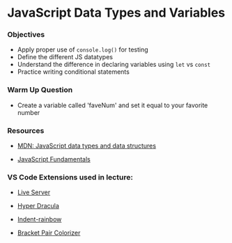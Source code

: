 # JavaScript Data Types and Variables

### Objectives

- Apply proper use of `console.log()` for testing
- Define the different JS datatypes
- Understand the difference in declaring variables using `let` vs `const`
- Practice writing conditional statements

### Warm Up Question

- Create a variable called 'faveNum' and set it equal to your favorite number

### Resources

- [MDN: JavaScript data types and data structures](https://developer.mozilla.org/en-US/docs/Web/JavaScript/Data_structures)

- [JavaScript Fundamentals](https://javascript.info/first-steps)

### VS Code Extensions used in lecture:

- [Live Server](https://marketplace.visualstudio.com/items?itemName=ritwickdey.LiveServer)

- [Hyper Dracula](https://marketplace.visualstudio.com/items?itemName=hilalh.hyper-dracula-vscode-theme)

- [Indent-rainbow](https://marketplace.visualstudio.com/items?itemName=oderwat.indent-rainbow)

- [Bracket Pair Colorizer](https://marketplace.visualstudio.com/items?itemName=CoenraadS.bracket-pair-colorizer-2)